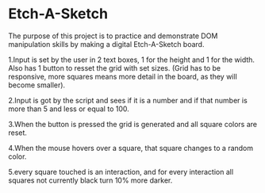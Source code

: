 # Etch-A-Sketch
The purpose of this project is to practice and demonstrate DOM manipulation skills by making a digital Etch-A-Sketch board.

1.Input is set by the user in 2 text boxes, 1 for the height and 1 for the width. Also has 1 button to resset the grid with set sizes.
(Grid has to be responsive, more squares means more detail in the board, as they will become smaller).

2.Input is got by the script and sees if it is a number
and if that number is more than 5 and less or equal to 100.

3.When the button is pressed the grid is generated and all square colors are reset.

4.When the mouse hovers over a square, that square changes to a random color.

5.every square touched is an interaction, and for every interaction all squares not currently black turn 10% more darker.
